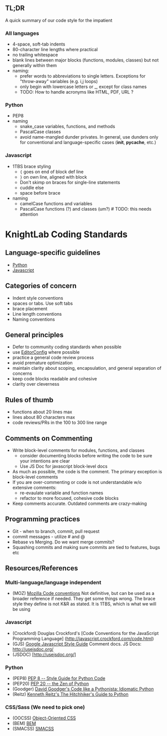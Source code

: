 ## TL;DR

A quick summary of our code style for the impatient

### All languages

   * 4-space, soft-tab indents
   * 80-character line lengths where practical
   * no trailing whitespace
   * blank lines between major blocks (functions, modules, classes) but not generally within them
   * naming:
     - prefer words to abbreviations to single letters. Exceptions for "throw-away" variables (e.g. i,j loops)
     - only begin with lowercase letters or _, except for class names
     - TODO: How to handle acronyms like HTML, PDF, URL ?

### Python

   * PEP8
   * naming
     - snake_case variables, functions, and methods
     - PascalCase classes
     - avoid name-mangled dunder privates. In general, use dunders only for conventional and language-specific cases (__init__, __pycache__, etc.)

### Javascript

   * 1TBS brace styling 
     - `{` goes on end of block def line
     - `}` on own line, aligned with block
     - Don't skimp on braces for single-line statements
     - cuddle else
     - space before brace
   * naming
     - camelCase functions and variables
     - PascalCase functions (?) and classes (um?) # TODO: this needs attention

# KnightLab Coding Standards

## Language-specific guidelines

 * [Python](https://github.com/NUKnightLab/how-we-work/blob/master/standards/Coding-standards:-Python)
 * [Javascript](https://github.com/NUKnightLab/how-we-work/blob/master/standards/Coding-standards:-Javascript)

## Categories of concern

 * Indent style conventions
 * spaces or tabs. Use soft tabs
 * brace placement
 * Line length conventions
 * Naming conventions

## General principles

 * Defer to community coding standards when possible
 * use [EditorConfig](http://editorconfig.org/) where possible
 * practice a general code review process
 * avoid premature optimization
 * maintain clarity about scoping, encapsulation, and general separation of concerns
 * keep code blocks readable and cohesive
 * clarity over cleverness

## Rules of thumb

 * functions about 20 lines max
 * lines about 80 characters max
 * code reviews/PRs in the 100 to 300 line range

## Comments on Commenting

 * Write block-level comments for modules, functions, and classes
   - consider documenting blocks before writing the code to be sure your intentions are clear
   - Use JS Doc for javascript block-level docs
 * As much as possible, the code is the comment. The primary exception is block-level comments
 * If you are over-commenting or code is not understandable w/o extensive comments:
   - re-evaulate variable and function names
   - refactor to more focused, cohesive code blocks
 * Keep comments accurate. Outdated comments are crazy-making

## Programming practices

 * Git - when to branch, commit, pull request
 * commit messages - utilize # and @
 * Rebase vs Merging. Do we want merge commits? 
 * Squashing commits and making sure commits are tied to features, bugs etc

## Resources/References

### Multi-language/language independent

 * (MOZ) [Mozilla Code conventions](https://developer.mozilla.org/en-US/docs/Mozilla/Developer_guide/Coding_Style)
Not definitive, but can be used as a broader reference if needed. They get some things wrong. The brace style they define is not K&R as stated. It is 1TBS, which is what we will be using

### Javascript

 * (Crockford) Douglas Crockford's [Code Conventions for the JavaScript Programming Language] (http://javascript.crockford.com/code.html)
 * (GJS) [Google Javascript Style Guide](https://google.github.io/styleguide/javascriptguide.xml)
Comment docs. JS Docs: http://usejsdoc.org/
 * (JSDOC) [http://usejsdoc.org/]

### Python

 * (PEP8) [PEP 8 -- Style Guide for Python Code](https://www.python.org/dev/peps/pep-0008/)
 * (PEP20) [PEP 20 -- the Zen of Python](https://www.python.org/dev/peps/pep-0020/)
 * (Goodger) [David Goodger's Code like a Pythonista: Idiomatic Python](http://python.net/~goodger/projects/pycon/2007/idiomatic/handout.html)
 * (Reitz) [Kenneth Reitz's The Hitchhiker's Guide to Python](http://docs.python-guide.org/en/latest/)

### CSS/Sass (We need to pick one)

 * (OOCSS) [Object-Oriented CSS](https://github.com/stubbornella/oocss/wiki)
 * (BEM) [BEM](http://csswizardry.com/2013/01/mindbemding-getting-your-head-round-bem-syntax/)
 * (SMACSS) [SMACSS](https://smacss.com/) 





